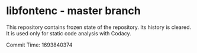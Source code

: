 # libfontenc - master branch

This repository contains frozen state of the repository.
Its history is cleared. It is used only for static code
analysis with Codacy.

Commit Time: 1693840374